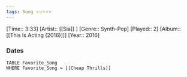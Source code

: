 ```yaml
---
tags: Song ⭐⭐⭐⭐⭐ 
---
```

[Time:: 3:33]
[Artist:: [[Sia]] ]
[Genre:: Synth-Pop]
[Played:: 2]
[Album:: [[This Is Acting (2016)]]]
[Year:: 2016]
### Dates
````dataview
TABLE Favorite_Song
WHERE Favorite_Song = [[Cheap Thrills]]
````